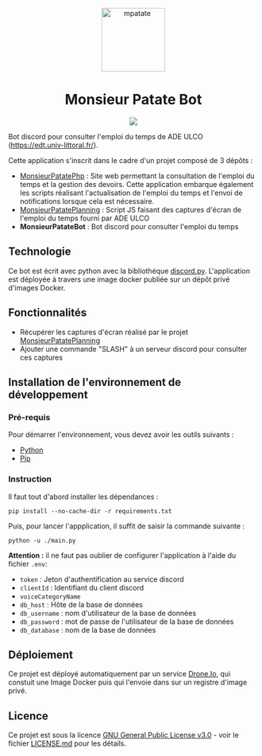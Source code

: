 <p align="center">
  <a href="https://mpatate.silvain.eu/">
    <img alt="mpatate" src="https://mpatate.silvain.eu/favicon.png" width="128"/>
  </a>
</p>

<h1 align="center">Monsieur Patate Bot</h1>
<p align="center">
 <a href="https://drone.silvain.eu/Silvain.eu/MonsieurPatateBot">
  <img src="https://drone.silvain.eu/api/badges/Silvain.eu/MonsieurPatateBot/status.svg"/>
 </a>
</p>

Bot discord pour consulter l'emploi du temps de ADE ULCO (https://edt.univ-littoral.fr/).

Cette application s'inscrit dans le cadre d'un projet composé de 3 dépôts :
- [MonsieurPatatePhp](https://github.com/silvainlud/MonsieurPatatePhp/edit/main/README.md) : Site web permettant la consultation de l'emploi du temps et la gestion des devoirs. Cette application embarque également les scripts réalisant l'actualisation de l'emploi du temps et l'envoi de notifications lorsque cela est nécessaire.
- [MonsieurPatatePlanning](https://github.com/silvainlud/MonsieurPatatePlanning) : Script JS faisant des captures d'écran de l'emploi du temps fourni par ADE ULCO
- **MonsieurPatateBot** : Bot discord pour consulter l'emploi du temps

## Technologie

Ce bot est écrit avec python avec la bibliothéque [discord.py](https://pypi.org/project/discord.py/). 
L'application est déployée à travers une image docker publiée sur un dépôt privé d'images Docker.


## Fonctionnalités

- Récupérer les captures d'écran réalisé par le projet [MonsieurPatatePlanning](https://github.com/silvainlud/MonsieurPatatePlanning)
- Ajouter une commande "SLASH" à un serveur discord pour consulter ces captures

## Installation de l'environnement de développement

### Pré-requis

Pour démarrer l'environnement, vous devez avoir les outils suivants :
- [Python](https://www.python.org/)
- [Pip](https://pypi.org/project/pip/)

### Instruction

Il faut tout d'abord installer les dépendances :
```
pip install --no-cache-dir -r requirements.txt
```

Puis, pour lancer l'appplication, il suffit de saisir la commande suivante :
```
python -u ./main.py
```

**Attention :** il ne faut pas oublier de configurer l'application à l'aide du fichier `.env`:

- `token` : Jeton d'authentification au service discord
- `clientId` : Identifiant du client discord
- `voiceCategoryName`
- `db_host` : Hôte de la base de données
- `db_username` : nom d'utilisateur de la base de données
- `db_password` : mot de passe de l'utilisateur de la base de données
- `db_database` : nom de la base de données

## Déploiement

Ce projet est déployé automatiquement par un service [Drone.Io](https://www.drone.io/), qui constuit une Image Docker puis qui l'envoie dans sur un registre d'image privé.

## Licence

Ce projet est sous la licence [GNU General Public License v3.0](LICENSE) - voir le fichier  [LICENSE.md](LICENSE) pour les détails.
